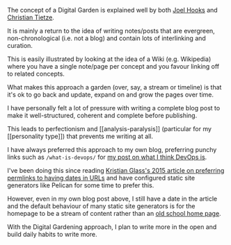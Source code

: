 The concept of a Digital Garden is explained well by both [Joel Hooks](https://joelhooks.com/digital-garden) and [Christian Tietze](https://christiantietze.de/posts/2020/05/digital-gardening/).

It is mainly a return to the idea of writing notes/posts that are evergreen, non-chronological (i.e. not a blog) and contain lots of interlinking and curation.

This is easily illustrated by looking at the idea of a Wiki (e.g. Wikipedia) where you have a single note/page per concept and you favour linking off to related concepts.

What makes this approach a garden (over, say, a stream or timeline) is that it's ok to go back and update, expand on and grow the pages over time.

I have personally felt a lot of pressure with writing a complete blog post to make it well-structured, coherent and complete before publishing.

This leads to perfectionism and [[analysis-paralysis]] (particular for my [[personality type]]) that prevents me writing at all.

I have always preferred this approach to my own blog, preferring punchy links such as `/what-is-devops/` for [my post on what I think DevOps is](http://avengerpenguin.com/what-is-devops).

I've been doing this since reading [Kristian Glass's 2015 article on preferring permlinks to having dates in URLs](https://blog.doismellburning.co.uk/permalinks/) and have configured static site generators like Pelican for some time to prefer this.

However, even in my own blog post above, I still have a date in the article and the default behaviour of many static site generators is for the homepage to be a stream of content rather than an [old school home page](https://stackingthebricks.com/how-blogs-broke-the-web/).

With the Digital Gardening approach, I plan to write more in the open and build daily habits to write more.